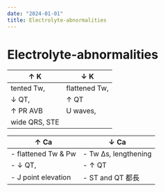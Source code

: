 ```yaml
---
date: "2024-01-01"
title: Electrolyte-abnormalities
---
```



# Electrolyte-abnormalities

| ↑ K           | ↓ K           |
| ------------- | ------------- |
| tented Tw,    | flattened Tw, |
| ↓ QT,         | ↑ QT          |
| ↑ PR AVB      | U waves,      |
| wide QRS, STE |               |

| ↑ Ca                | ↓ Ca                 |
| ------------------- | -------------------- |
| - flattened Tw & Pw | - Tw ∆s, lengthening |
| - ↓ QT,             | - ↑ QT               |
| - J point elevation | - ST and QT 都長     |
